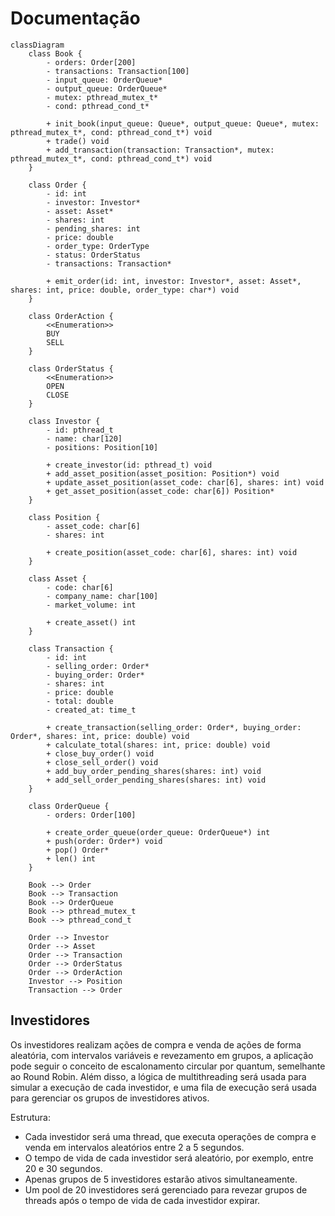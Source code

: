 # Documentação

```mermaid
classDiagram
    class Book {
        - orders: Order[200]
        - transactions: Transaction[100]
        - input_queue: OrderQueue*
        - output_queue: OrderQueue*
        - mutex: pthread_mutex_t*
        - cond: pthread_cond_t*

        + init_book(input_queue: Queue*, output_queue: Queue*, mutex: pthread_mutex_t*, cond: pthread_cond_t*) void
        + trade() void
        + add_transaction(transaction: Transaction*, mutex: pthread_mutex_t*, cond: pthread_cond_t*) void
    }

    class Order {
        - id: int
        - investor: Investor*
        - asset: Asset*
        - shares: int
        - pending_shares: int
        - price: double
        - order_type: OrderType
        - status: OrderStatus
        - transactions: Transaction*

        + emit_order(id: int, investor: Investor*, asset: Asset*, shares: int, price: double, order_type: char*) void
    }

    class OrderAction {
        <<Enumeration>>
        BUY
        SELL
    }

    class OrderStatus {
        <<Enumeration>>
        OPEN
        CLOSE
    }

    class Investor {
        - id: pthread_t
        - name: char[120]
        - positions: Position[10]

        + create_investor(id: pthread_t) void
        + add_asset_position(asset_position: Position*) void
        + update_asset_position(asset_code: char[6], shares: int) void
        + get_asset_position(asset_code: char[6]) Position*
    }

    class Position {
        - asset_code: char[6]
        - shares: int

        + create_position(asset_code: char[6], shares: int) void
    }

    class Asset {
        - code: char[6]
        - company_name: char[100]
        - market_volume: int

        + create_asset() int
    }

    class Transaction {
        - id: int
        - selling_order: Order*
        - buying_order: Order*
        - shares: int
        - price: double
        - total: double
        - created_at: time_t

        + create_transaction(selling_order: Order*, buying_order: Order*, shares: int, price: double) void
        + calculate_total(shares: int, price: double) void
        + close_buy_order() void
        + close_sell_order() void
        + add_buy_order_pending_shares(shares: int) void
        + add_sell_order_pending_shares(shares: int) void
    }

    class OrderQueue {
        - orders: Order[100]

        + create_order_queue(order_queue: OrderQueue*) int
        + push(order: Order*) void
        + pop() Order*
        + len() int
    }

    Book --> Order
    Book --> Transaction
    Book --> OrderQueue
    Book --> pthread_mutex_t
    Book --> pthread_cond_t

    Order --> Investor
    Order --> Asset
    Order --> Transaction
    Order --> OrderStatus
    Order --> OrderAction
    Investor --> Position
    Transaction --> Order
```


## Investidores

Os investidores realizam ações de compra e venda de ações de forma aleatória, com intervalos variáveis e revezamento em grupos, a aplicação pode seguir o conceito de escalonamento circular por quantum, semelhante ao Round Robin. Além disso, a lógica de multithreading será usada para simular a execução de cada investidor, e uma fila de execução será usada para gerenciar os grupos de investidores ativos.

Estrutura:

- Cada investidor será uma thread, que executa operações de compra e venda em intervalos aleatórios entre 2 a 5 segundos.
- O tempo de vida de cada investidor será aleatório, por exemplo, entre 20 e 30 segundos.
- Apenas grupos de 5 investidores estarão ativos simultaneamente.
- Um pool de 20 investidores será gerenciado para revezar grupos de threads após o tempo de vida de cada investidor expirar.
